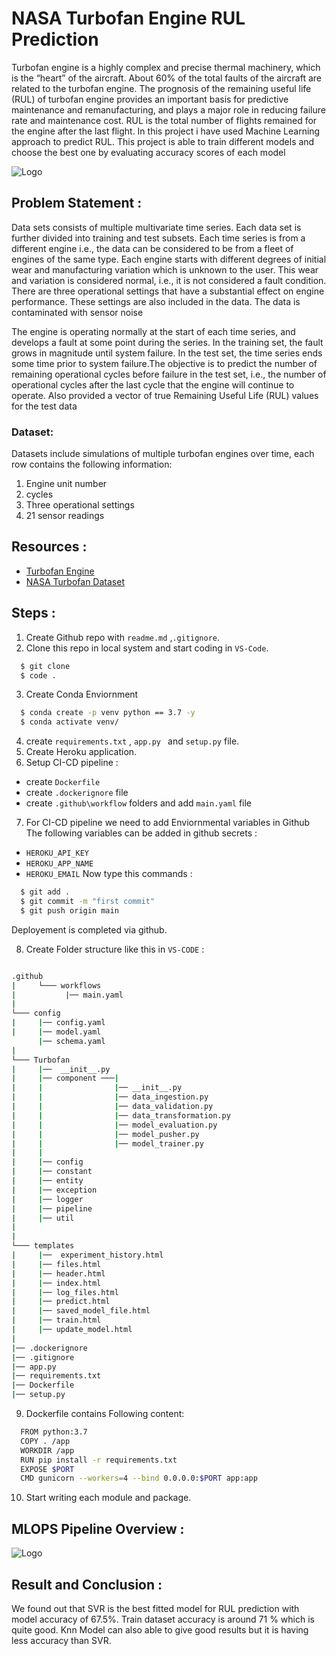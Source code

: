 
# NASA Turbofan Engine RUL Prediction

Turbofan engine is a highly complex and precise thermal machinery, 
which is the “heart” of the aircraft.
About 60% of the total faults of the aircraft are related to 
the turbofan engine. The prognosis of the remaining useful 
life (RUL) of turbofan engine provides an important basis for 
predictive maintenance and remanufacturing, and plays a major
role in reducing failure rate and maintenance cost. RUL is the 
total number of flights remained for the engine after the last 
flight. In this project i have used Machine Learning approach 
to predict RUL. This project is able to train different models 
and choose the best one by evaluating accuracy scores of each 
model





![Logo](https://evolution.skf.com/wp-content/uploads/sites/5/2016/11/16-4-aerospace-fig-5-en.jpg)


## Problem Statement :

Data sets consists of multiple multivariate time series. Each data set is further divided into training and test subsets. Each time series is from a different engine i.e., the data can be considered to be from a fleet of engines of the same type. Each engine starts with different degrees of initial wear and manufacturing variation which is unknown to the user. This wear and variation is considered normal, i.e., it is not considered a fault condition. There are three operational settings that have a substantial effect on engine performance. These settings are also included in the data. The data is contaminated with sensor noise

The engine is operating normally at the start of each time series, and develops a fault at some point during the series. In the training set, the fault grows in magnitude until system failure. In the test set, the time series ends some time prior to system failure.The objective  is to predict the number of remaining operational cycles before failure in the test set, i.e., the number of operational cycles after the last cycle that the engine will continue to operate. Also provided a vector of true Remaining Useful Life (RUL) values for the test data

### Dataset: 
Datasets include simulations of multiple turbofan engines over time, each row contains the following information:
1. Engine unit number
2. cycles
3. Three operational settings
4. 21 sensor readings 





## Resources : 

 - [Turbofan Engine](https://en.wikipedia.org/wiki/Turbofan)
 - [NASA Turbofan Dataset](https://www.kaggle.com/datasets/behrad3d/nasa-cmaps)
 


## Steps : 

1. Create Github repo with `readme.md` ,`.gitignore`. 
2. Clone this repo in local system and start coding in `VS-Code`. 
 
```bash
  $ git clone 
  $ code .
```
3. Create Conda Enviornment 
```bash
  $ conda create -p venv python == 3.7 -y 
  $ conda activate venv/ 

```
4. create `requirements.txt` , `app.py ` and `setup.py` file. 
5. Create Heroku application. 
6. Setup CI-CD pipeline : 
  - create `Dockerfile` 
  - create `.dockerignore` file 
  - create `.github\workflow` folders and add `main.yaml` file
7. For CI-CD pipeline we need to add Enviornmental variables in Github 
   The following variables can be added in github secrets : 
- `HEROKU_API_KEY`
- `HEROKU_APP_NAME`
- `HEROKU_EMAIL`
Now type this commands : 
```bash
  $ git add . 
  $ git commit -m "first commit" 
  $ git push origin main 
```
Deployement is completed via github. 

8. Create Folder structure like this in `VS-CODE` : 
```bash

.github
|     └─── workflows
|           |── main.yaml
|
└─── config
|     |── config.yaml
|     |── model.yaml
      |── schema.yaml
|
└─── Turbofan
|     |──  __init__.py
|     |── component ───|
|     |                |── __init__.py
|     |                |── data_ingestion.py
|     |                |── data_validation.py
|     |                |── data_transformation.py
|     |                |── model_evaluation.py
|     |                |── model_pusher.py
|     |                |── model_trainer.py
|     |
|     |── config
|     |── constant
|     |── entity
|     |── exception
|     |── logger
|     |── pipeline
|     |── util
|     
|
└─── templates
|     |──  experiment_history.html
|     |── files.html
|     |── header.html
|     |── index.html
|     |── log_files.html
|     |── predict.html
|     |── saved_model_file.html
|     |── train.html
|     |── update_model.html
|
|── .dockerignore
|── .gitignore
|── app.py
|── requirements.txt
|── Dockerfile
|── setup.py
```

9. Dockerfile contains Following content: 
```bash
  FROM python:3.7
  COPY . /app
  WORKDIR /app
  RUN pip install -r requirements.txt
  EXPOSE $PORT
  CMD gunicorn --workers=4 --bind 0.0.0.0:$PORT app:app

```

10. Start writing each module and package. 

## MLOPS Pipeline Overview : 
![Logo](https://blogs.nvidia.com/wp-content/uploads/2020/09/1-MLOps-NVIDIA-invert-final.jpg)


## Result  and Conclusion :

We found out that SVR is the best fitted model for RUL prediction with model accuracy of 67.5%. Train dataset accuracy is around 71 %  which is quite good. Knn Model can also able to give good results but it is having less accuracy than SVR.  









    
    
